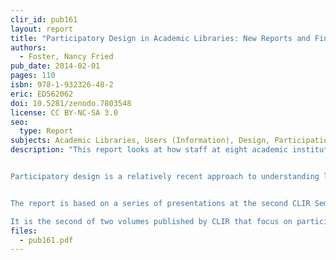 ```yaml
---
clir_id: pub161
layout: report
title: "Participatory Design in Academic Libraries: New Reports and Findings"
authors: 
  - Foster, Nancy Fried
pub_date: 2014-02-01
pages: 110
isbn: 978-1-932326-48-2
eric: ED562062
doi: 10.5281/zenodo.7803548
license: CC BY-NC-SA 3.0
seo:
  type: Report
subjects: Academic Libraries, Users (Information), Design, Participation, Library Services, Library Administration, Library Research, Ethnography, Observation, Library Facilities, Use Studies, Qualitative Research, Statistical Analysis, User Needs (Information), Health Sciences, Administrative Organization, Space Utilization, College Students, Student Participation
description: "This report looks at how staff at eight academic institutions gained new insight about how students and faculty use their libraries, and how the staff are using these findings to improve library technologies, space, and services.


Participatory design is a relatively recent approach to understanding library user behavior. It is based on techniques used in anthropological and ethnographic observation. The report’s editor, anthropologist [Nancy Fried Foster](https://sr.ithaka.org/people/nancy-fried-foster/), led several participatory design workshops for CLIR from 2007 to 2013.


The report is based on a series of presentations at the second CLIR Seminar on Participatory Design of Academic Libraries, held at the University of Rochester’s River Campus June 5-7, 2013. Chapters focus on projects at the University of Colorado, Boulder; Colby College; University of Connecticut; Columbia University; Rush University Medical Center; Purdue University; Northwestern University; and the University of Rochester. David Lindahl, of the University of Missouri-Kansas City, provided the keynote.

It is the second of two volumes published by CLIR that focus on participatory design. The first, [Participatory Design in Academic Libraries: Methods, Findings, and Implementations](https://doi.org/10.5281/zenodo.7799833), was published in October 2012."
files:
  - pub161.pdf
---
```

